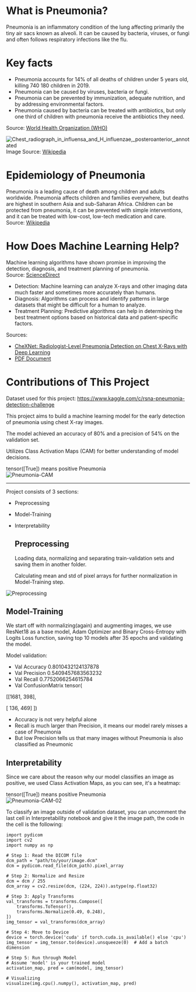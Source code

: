 # What is Pneumonia?
Pneumonia is an inflammatory condition of the lung affecting primarily the tiny air sacs known as alveoli. It can be caused by bacteria, viruses, or fungi and often follows respiratory infections like the flu.

# Key facts
* Pneumonia accounts for 14% of all deaths of children under 5 years old, killing 740 180 children in 2019.
* Pneumonia can be caused by viruses, bacteria or fungi.
* Pneumonia can be prevented by immunization, adequate nutrition, and by addressing environmental factors.
* Pneumonia caused by bacteria can be treated with antibiotics, but only one third of children with pneumonia receive the antibiotics they need.

Source: [World Health Organization (WHO)](https://www.who.int/news-room/fact-sheets/detail/pneumonia)  

![Chest_radiograph_in_influensa_and_H_influenzae,_posteroanterior,_annotated](https://github.com/parham2013/Pneumonia-Classification-PyTorch/assets/74326920/5798431c-74f0-45fb-9562-373ab540905a)  
Image Source: [Wikipedia](https://en.wikipedia.org/wiki/Pneumonia)


# Epidemiology of Pneumonia
Pneumonia is a leading cause of death among children and adults worldwide.
Pneumonia affects children and families everywhere, but deaths are highest in southern Asia and sub-Saharan Africa. Children can be protected from pneumonia, it can be prevented with simple interventions, and it can be treated with low-cost, low-tech medication and care.  
Source: [Wikipedia](https://en.wikipedia.org/wiki/Pneumonia)

# How Does Machine Learning Help?
Machine learning algorithms have shown promise in improving the detection, diagnosis, and treatment planning of pneumonia.  
Source: [ScienceDirect](https://www.sciencedirect.com/science/article/abs/pii/S0933365796003673)


* Detection: Machine learning can analyze X-rays and other imaging data much faster and sometimes more accurately than humans.
* Diagnosis: Algorithms can process and identify patterns in large datasets that might be difficult for a human to analyze.
* Treatment Planning: Predictive algorithms can help in determining the best treatment options based on historical data and patient-specific factors.

Sources:  
- [CheXNet: Radiologist-Level Pneumonia Detection on Chest X-Rays with Deep Learning
](https://arxiv.org/abs/1711.05225)  
- [PDF Document](https://web.njit.edu/~usman/courses/cs732_spring19/CheXNet_Yanan%20Yang.pdf)



# Contributions of This Project
Dataset used for this project:
https://www.kaggle.com/c/rsna-pneumonia-detection-challenge

This project aims to build a machine learning model for the early detection of pneumonia using chest X-ray images.

The model achieved an accuracy of 80% and a precision of 54% on the validation set.

Utilizes Class Activation Maps (CAM) for better understanding of model decisions.

tensor([True]) means positive Pneumonia  
![Pneumonia-CAM](https://github.com/parham2013/Pneumonia-Classification-PyTorch/assets/74326920/9e8539d3-57fc-4ad6-89f7-4480b088c31f)

---

Project consists of 3 sections:  
* Preprocessing
* Model-Training
* Interpretability

  ## Preprocessing
  Loading data, normalizing and separating train-validation sets and saving them in another folder.

  Calculating mean and std of pixel arrays for further normalization in Model-Training step.

![Preprocessing](https://github.com/parham2013/Pneumonia-Classification-PyTorch/assets/74326920/2d843175-cbbc-47b3-9fc6-94c6aca42e1a)

## Model-Training

We start off with normalizing(again) and augmenting images, we use ResNet18 as a base model, Adam Optimizer and Binary Cross-Entropy with Logits Loss function,
saving top 10 models after 35 epochs and validating the model.

Model validation:
* Val Accuracy 0.8010432124137878
* Val Precision 0.5409457683563232
* Val Recall 0.7752066254615784
* Val ConfusionMatrix tensor(
  
 [[1681,  398],
  
[ 136,  469]
])

* Accuracy is not very helpful alone
* Recall is much larger than Precision, it means our model rarely misses a case of Pneumonia
* But low Precision tells us that many images without Pneumonia is also classified as Pneumonic

## Interpretability

Since we care about the reason why our model classifies an image as positive, we used Class Activation Maps, as you can see, it's a heatmap:

tensor([True]) means positive Pneumonia  
![Pneumonia-CAM-02](https://github.com/parham2013/Pneumonia-Classification-PyTorch/assets/74326920/4401ace4-1130-49af-af51-4489a41a5e6c)

To classify an image outside of validation dataset, you can uncomment the last cell in Interpretability notebook and give it the image path, the code in the cell is the following:

```
import pydicom
import cv2
import numpy as np

# Step 1: Read the DICOM file
dcm_path = "path/to/your/image.dcm"
dcm = pydicom.read_file(dcm_path).pixel_array

# Step 2: Normalize and Resize
dcm = dcm / 255
dcm_array = cv2.resize(dcm, (224, 224)).astype(np.float32)

# Step 3: Apply Transforms
val_transforms = transforms.Compose([
    transforms.ToTensor(),
    transforms.Normalize(0.49, 0.248),
])
img_tensor = val_transforms(dcm_array)

# Step 4: Move to Device
device = torch.device('cuda' if torch.cuda.is_available() else 'cpu')
img_tensor = img_tensor.to(device).unsqueeze(0)  # Add a batch dimension

# Step 5: Run through Model
# Assume 'model' is your trained model
activation_map, pred = cam(model, img_tensor)

# Visualizing
visualize(img.cpu().numpy(), activation_map, pred)
```
